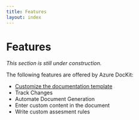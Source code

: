 ```yaml
---
title: Features
layout: index
---
```

# Features

*This section is still under construction.*

The following features are offered by Azure DocKit:
* [Customize the documentation template](/Features/CustomizeTemplate)
* Track Changes
* Automate Document Generation
* Enter custom content in the document
* Write custom assesment rules
